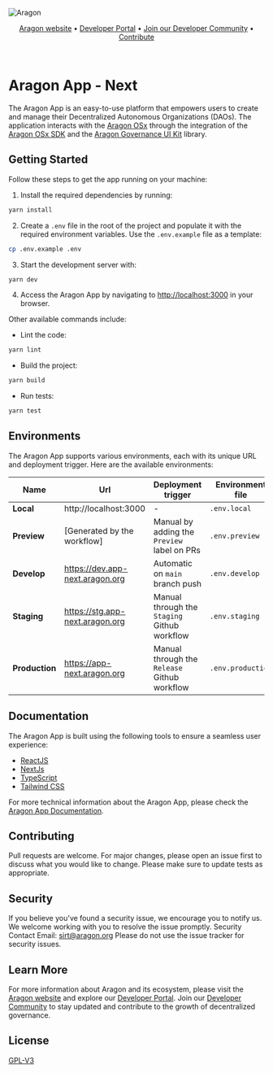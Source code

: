 ![Aragon](https://res.cloudinary.com/dbktgy3vg/image/upload/v1689668058/aragon-app_hpima1.png)

<p align="center">
  <a href="https://aragon.org/">Aragon website</a>
  •
  <a href="https://devs.aragon.org/">Developer Portal</a>
  •
  <a href="https://aragonproject.typeform.com/to/LngekEhU">Join our Developer Community</a>
  •
  <a href="https://aragonproject.typeform.com/dx-contribution">Contribute</a>
</p>

<br/>

# Aragon App - Next

The Aragon App is an easy-to-use platform that empowers users to create and manage their Decentralized Autonomous
Organizations (DAOs). The application interacts with the [Aragon OSx](https://github.com/aragon/osx) through the
integration of the [Aragon OSx SDK](https://github.com/aragon/sdk) and the
[Aragon Governance UI Kit](https://github.com/aragon/gov-ui-kit) library.

## Getting Started

Follow these steps to get the app running on your machine:

1. Install the required dependencies by running:

```bash
yarn install
```

2. Create a `.env` file in the root of the project and populate it with the required environment variables. Use the
   `.env.example` file as a template:

```bash
cp .env.example .env
```

3. Start the development server with:

```bash
yarn dev
```

4. Access the Aragon App by navigating to [http://localhost:3000](http://localhost:3000) in your browser.

Other available commands include:

- Lint the code:

```bash
yarn lint
```

- Build the project:

```bash
yarn build
```

- Run tests:

```bash
yarn test
```

## Environments

The Aragon App supports various environments, each with its unique URL and deployment trigger. Here are the available
environments:

| Name           | Url                             | Deployment trigger                           | Environment file  |
| -------------- | ------------------------------- | -------------------------------------------- | ----------------- |
| **Local**      | http://localhost:3000           | -                                            | `.env.local`      |
| **Preview**    | [Generated by the workflow]     | Manual by adding the `Preview` label on PRs  | `.env.preview`    |
| **Develop**    | https://dev.app-next.aragon.org | Automatic on `main` branch push              | `.env.develop`    |
| **Staging**    | https://stg.app-next.aragon.org | Manual through the `Staging` Github workflow | `.env.staging`    |
| **Production** | https://app-next.aragon.org     | Manual through the `Release` Github workflow | `.env.production` |

## Documentation

The Aragon App is built using the following tools to ensure a seamless user experience:

- [ReactJS](https://reactjs.org)
- [NextJs](https://nextjs.org/)
- [TypeScript](https://www.typescriptlang.org)
- [Tailwind CSS](https://tailwindcss.com)

For more technical information about the Aragon App, please check the [Aragon App Documentation](./docs/index.md).

## Contributing

Pull requests are welcome. For major changes, please open an issue first to discuss what you would like to change.
Please make sure to update tests as appropriate.

## Security

If you believe you've found a security issue, we encourage you to notify us. We welcome working with you to resolve the
issue promptly. Security Contact Email: sirt@aragon.org Please do not use the issue tracker for security issues.

## Learn More

For more information about Aragon and its ecosystem, please visit the [Aragon website](https://aragon.org/) and explore
our [Developer Portal](https://devs.aragon.org/). Join our
[Developer Community](https://aragonproject.typeform.com/to/LngekEhU) to stay updated and contribute to the growth of
decentralized governance.

## License

[GPL-V3](./LICENSE)
